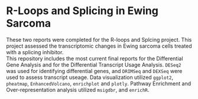 # R-Loops and Splicing in Ewing Sarcoma
These two reports were completed for the R-loops and Splcing project.  This project assessed the transcriptomic changes in Ewing sarcoma cells treated with a splicing inhibitor.  
This repository includes the most current final reports for the Differential Gene Analysis and for the Differential Transcript Usage Analysis.
`DESeq2` was used for identifying differential genes, and `DRIMSeq` and `DEXSeq` were used to assess transcript useage.  Data visualization utilized `ggplot2`, `pheatmap`, `EnhancedVolcano`, `enrichplot` and `plotly`.  Pathway Enrichment and Over-representation analysis utilized `msigdbr`, and `enrichR`.

